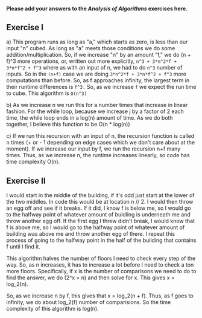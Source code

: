 #### Please add your answers to the ***Analysis of  Algorithms*** exercises here.

## Exercise I

a) This program runs as long as "a," which starts as zero, is less than our input "n" cubed. As long as "a" meets those conditions we do some addition/multiplication. So, if we increase "n" by an amount "f," we do (n + f)^3 more operations, or, written out more explicitly, `n^3 + 3*n^2*f + 3*n*f^2 + f^3` where as with an input of n, we had to do `n^3` number of inputs. So in the `(n+f)` case we are doing `3*n^2*f + 3*n*f^2 + f^3` more computations than before. So, as f approaches infinity, the largest term in their runtime differences is `f^3.` So, as we increase `f` we expect the run time to cube. This algorithm is `O(n^3)`


b) As we increase n we run this for a number times that increase in linear fashion. For the while loop, because we increase j by a factor of 2 each time, the while loop ends in a log(n) amount of time. As we do both together, I believe this function to be O(n * log(n))


c) If we run this recursion with an input of n, the recursion function is called n times (+ or - 1 depending on edge cases which we don't care about at the moment). If we increase our input by f, we run the recursion n+f many times. Thus, as we increase n, the runtime increases linearly, so code has time complexity O(n).

## Exercise II
I would start in the middle of the building, if it's odd just start at the lower of the two middles. In code this would be at location n // 2. I would then throw an egg off and see if it breaks. If it did, I know f is below me, so I would go to the halfway point of whatever amount of buidling is underneath me and throw another egg off. If the first egg I threw didn't break, I would know that f is above me, so I would go to the halfway point of whatever amount of building was above me and throw another egg of there. I repeat this process of going to the halfway point in the half of the building that contains f until I find it.

This algorithm halves the number of floors I need to check every step of the way. So, as n increases, it has to increase a lot before I need to check a ton more floors. Specifically, if x is the number of comparisons we need to do to find the answer, we do (2^x = n) and then solve for x. This gives x = log_2(n).

So, as we increase n by f, this gives that x = log_2(n + f). Thus, as f goes to infinity, we do about log_2(f) number of comparisions. So the time complexity of this algorithm is log(n).  
